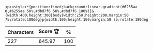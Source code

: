 `<p><style>*{position:fixed;background:linear-gradient(#6255aa 0,#6255aa 50%,#dbd7f6 50%,#dbd7f6 100%)}&{width:400;height:300}body{width:250;height:200;margin:50 75;rotate:180deg}p{width:100;height:100;margin:50 75;rotate:180deg`

| Characters | Score 🏆 | %   |
| ---------- | -------- | --- |
| 227        | 645.97   | 100 |
